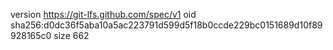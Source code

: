 version https://git-lfs.github.com/spec/v1
oid sha256:d0dc36f5aba10a5ac223791d599d5f18b0ccde229bc0151689d10f89928165c0
size 662
